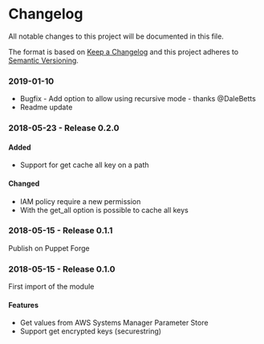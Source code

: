 # Changelog
All notable changes to this project will be documented in this file.

The format is based on [Keep a Changelog](http://keepachangelog.com/en/1.0.0/)
and this project adheres to [Semantic Versioning](http://semver.org/spec/v2.0.0.html).

### 2019-01-10
- Bugfix - Add option to allow using recursive mode - thanks @DaleBetts
- Readme update

### 2018-05-23 - Release 0.2.0

#### Added
- Support for get cache all key on a path

#### Changed
- IAM policy require a new permission
- With the get_all option is possible to cache all keys

### 2018-05-15 - Release 0.1.1

Publish on Puppet Forge

### 2018-05-15 - Release 0.1.0

First import of the module

#### Features
- Get values from AWS Systems Manager Parameter Store
- Support get encrypted keys (securestring)
